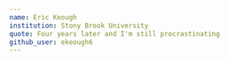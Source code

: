 ```yaml
---
name: Eric Keough
institution: Stony Brook University
quote: Four years later and I'm still procrastinating
github_user: ekeough6
---
```


